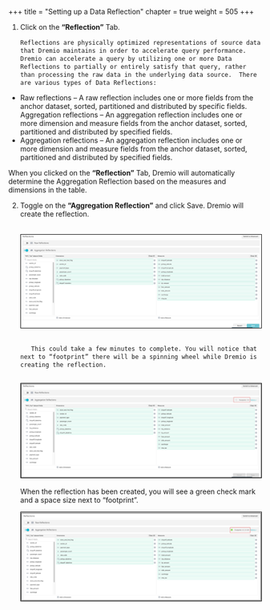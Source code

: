 +++
title = "Setting up a Data Reflection"
chapter = true
weight = 505
+++

<div style="text-align: left">
 <ol>
       <li> Click on the <b>“Reflection”</b> Tab.  
       <br/>

</li>

    Reflections are physically optimized representations of source data that Dremio maintains in order to accelerate query performance.  Dremio can accelerate a query by utilizing one or more Data Reflections to partially or entirely satisfy that query, rather than processing the raw data in the underlying data source.  There are various types of Data Reflections:

</ol>
<ul>
<li>
Raw reflections – A raw reflection includes one or more fields from the anchor dataset, sorted, partitioned and distributed by specific fields.
    Aggregation reflections – An aggregation reflection includes one or more dimension and measure fields from the anchor dataset, sorted, partitioned and distributed by specified fields.
</li>

 
<li>
Aggregation reflections – An aggregation reflection includes one or more dimension and measure fields from the anchor dataset, sorted, partitioned and distributed by specified fields.


</li>
</ul>
When you clicked on the <b>“Reflection”</b> Tab, Dremio will automatically determine the Aggregation Reflection based on the measures and dimensions in the table.  
<ol start=2>
        <li>Toggle on the <b>“Aggregation Reflection”</b> and click Save.  Dremio will create the reflection.   
</li>
<br/>
<img src="../../images/dremio39.png" style="margin:15px 0px; border:1px solid black"/>
        
       This could take a few minutes to complete. You will notice that next to “footprint” there will be a spinning wheel while Dremio is creating the reflection.  

   <img src="../../images/dremio40.png" style="margin:15px 0px; border:1px solid black"/>
        When the reflection has been created, you will see a green check mark and a space size next to “footprint”.  
       <img src="../../images/dremio41.png" style="margin:15px 0px; border:1px solid black"/>
    </ol>
</div>
